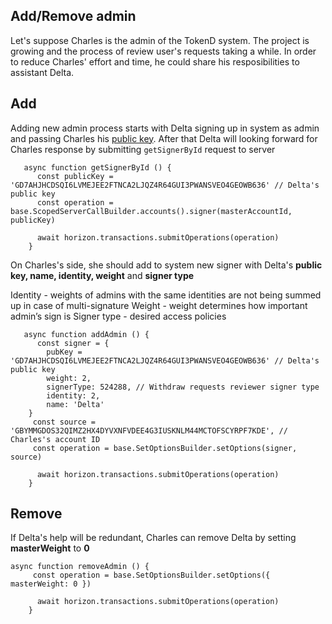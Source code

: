 ## Add/Remove admin
Let's suppose Charles is the admin of the TokenD system. The project is growing and the process of review user's requests taking a while. In order to reduce Charles' effort and time, he could share his resposibilities to assistant Delta.

## Add
Adding new admin process starts with Delta signing up in system as admin and passing Charles his [public key](/technical-details/key-entities/accounts#account-id). After that Delta will looking forward for Charles response by submitting `getSignerById` request to server

       async function getSignerById () {
          const publicKey = 'GD7AHJHCDSQI6LVMEJEE2FTNCA2LJQZ4R64GUI3PWANSVEO4GEOWB636' // Delta's public key
          const operation = base.ScopedServerCallBuilder.accounts().signer(masterAccountId, publicKey)
    ​
          await horizon.transactions.submitOperations(operation)
        }

On Charles's side, she should add to system new signer with Delta's **public key, name, identity, weight** and **signer type**

Identity - weights of admins with the same identities are not being summed up in case of multi-signature
Weight - weight determines how important admin’s sign is
Signer type - desired access policies

       async function addAdmin () {
          const signer = {
            pubKey = 'GD7AHJHCDSQI6LVMEJEE2FTNCA2LJQZ4R64GUI3PWANSVEO4GEOWB636' // Delta's public key
            weight: 2,
            signerType: 524288, // Withdraw requests reviewer signer type
            identity: 2,
            name: 'Delta'
        }
         const source = 'GBYMMGDOS32QIMZ2HX4DYVXNFVDEE4G3IUSKNLM44MCTOFSCYRPF7KDE', // Charles's account ID
         const operation = base.SetOptionsBuilder.setOptions(signer, source)
    ​
          await horizon.transactions.submitOperations(operation)
        }

## Remove

If Delta's help will be redundant, Charles can remove Delta by setting  **masterWeight** to **0**

    async function removeAdmin () {
         const operation = base.SetOptionsBuilder.setOptions({ masterWeight: 0 })
    ​
          await horizon.transactions.submitOperations(operation)
        }
